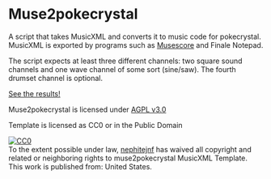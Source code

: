 # Muse2pokecrystal
A script that takes MusicXML and converts it to music code for pokecrystal.
MusicXML is exported by programs such as [Musescore](https://musescore.org) and Finale Notepad.

The script expects at least three different channels: two square sound channels and one wave channel of some sort (sine/saw).
The fourth drumset channel is optional.

[See the results!](https://www.youtube.com/watch?v=Iefmxd7u59o&feature=youtu.be)

Muse2pokecrystal is licensed under [AGPL v3.0](https://www.gnu.org/licenses/agpl-3.0.txt)

Template is licensed as CC0 or in the Public Domain
<p xmlns:dct="http://purl.org/dc/terms/" xmlns:vcard="http://www.w3.org/2001/vcard-rdf/3.0#">
  <a rel="license"
     href="http://creativecommons.org/publicdomain/zero/1.0/">
    <img src="http://i.creativecommons.org/p/zero/1.0/88x31.png" style="border-style: none;" alt="CC0" />
  </a>
  <br />
  To the extent possible under law,
  <a rel="dct:publisher"
     href="https://github.com/nephitejnf/muse2pokecrystal">
    <span property="dct:title">nephitejnf</span></a>
  has waived all copyright and related or neighboring rights to
  <span property="dct:title">muse2pokecrystal MusicXML Template</span>.
This work is published from:
<span property="vcard:Country" datatype="dct:ISO3166"
      content="US" about="https://github.com/nephitejnf/muse2pokecrystal">
  United States</span>.
</p>
